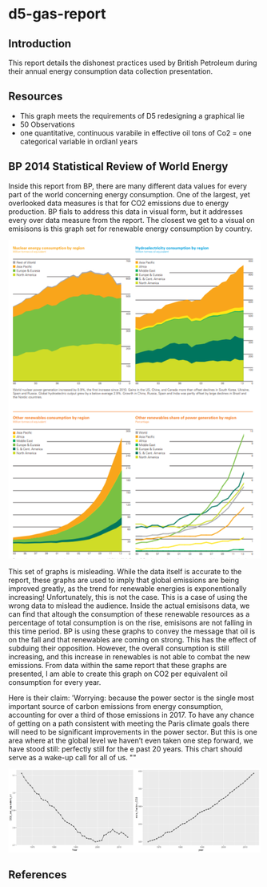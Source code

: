 d5-gas-report
================

Introduction
------------

This report details the dishonest practices used by British Petroleum during their annual energy consumption data collection presentation.

Resources
---------

-   This graph meets the requirements of D5 redesigning a graphical lie
-   50 Observations
-   one quantitative, continuous varabile in effective oil tons of Co2 = one categorical variable in ordianl years

BP 2014 Statistical Review of World Energy
------------------------------------------

Inside this report from BP, there are many different data values for every part of the world concerning energy consumption. One of the largest, yet overlooked data measures is that for CO2 emissions due to energy production. BP fials to address this data in visual form, but it addresses every over data measure from the report. The closest we get to a visual on emisisons is this graph set for renewable energy consumption by country.

<img src="../resources/gasreference.png" width="593" />

This set of graphs is misleading. While the data itself is accurate to the report, these graphs are used to imply that global emissions are being improved greatly, as the trend for renewable energies is exponentionally increasing! Unfortunately, this is not the case. This is a case of using the wrong data to mislead the audience. Inside the actual emisisons data, we can find that altough the consumption of these renewable resources as a percentage of total consumption is on the rise, emisisons are not falling in this time period. BP is using these graphs to convey the message that oil is on the fall and that renewables are coming on strong. This has the effect of subduing their opposition. However, the overall consumption is still increasing, and this increase in renewables is not able to combat the new emissions. From data within the same report that these graphs are presented, I am able to create this graph on CO2 per equivalent oil consumption for every year.

Here is their claim: 'Worrying: because the power sector is the single most important source of carbon emissions from energy consumption, accounting for over a third of those emissions in 2017. To have any chance of getting on a path consistent with meeting the Paris climate goals there will need to be significant improvements in the power sector. But this is one area where at the global level we haven’t even taken one step forward, we have stood still: perfectly still for the e past 20 years. This chart should serve as a wake-up call for all of us. ""

<img src="../figures/d5-gas-final.png" width="1536" />

References
----------
